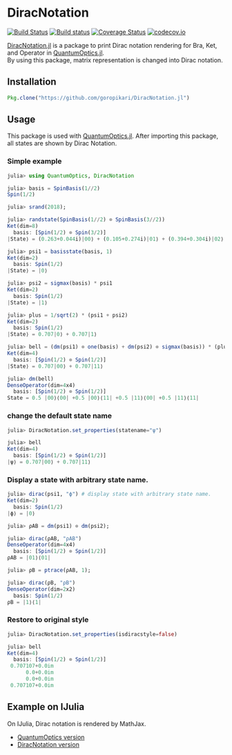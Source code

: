 # DiracNotation

[![Build Status](https://travis-ci.org/goropikari/DiracNotation.jl.svg?branch=master)](https://travis-ci.org/goropikari/DiracNotation.jl)
[![Build status](https://ci.appveyor.com/api/projects/status/e1r7f7i05myjnyg0?svg=true)](https://ci.appveyor.com/project/goropikari/quantuminformation-jl)
[![Coverage Status](https://coveralls.io/repos/goropikari/DiracNotation.jl/badge.svg?branch=master&service=github)](https://coveralls.io/github/goropikari/DiracNotation.jl?branch=master)
[![codecov.io](http://codecov.io/github/goropikari/DiracNotation.jl/coverage.svg?branch=master)](http://codecov.io/github/goropikari/DiracNotation.jl?branch=master)

[DiracNotation.jl](https://github.com/goropikari/DiracNotation.jl) is a package to print Dirac notation rendering for Bra, Ket, and Operator in [QuantumOptics.jl](https://github.com/qojulia/QuantumOptics.jl).  
By using this package, matrix representation is changed into Dirac notation.

## Installation
```julia
Pkg.clone("https://github.com/goropikari/DiracNotation.jl")
```

## Usage
This package is used with [QuantumOptics.jl](https://github.com/qojulia/QuantumOptics.jl).
After importing this package, all states are shown by Dirac Notation.

### Simple example
```julia
julia> using QuantumOptics, DiracNotation

julia> basis = SpinBasis(1//2)
Spin(1/2)

julia> srand(2018);

julia> randstate(SpinBasis(1//2) ⊗ SpinBasis(3//2))
Ket(dim=8)
  basis: [Spin(1/2) ⊗ Spin(3/2)]
|State⟩ = (0.263+0.044i)|00⟩ + (0.105+0.274i)|01⟩ + (0.394+0.304i)|02⟩ + (0.39+0.388i)|03⟩ + (0.29+0.289i)|10⟩ + (0.061+0.246i)|11⟩ + (0.143+0.105i)|12⟩ + (0.139+0.1i)|13⟩

julia> psi1 = basisstate(basis, 1)
Ket(dim=2)
  basis: Spin(1/2)
|State⟩ = |0⟩

julia> psi2 = sigmax(basis) * psi1
Ket(dim=2)
  basis: Spin(1/2)
|State⟩ = |1⟩

julia> plus = 1/sqrt(2) * (psi1 + psi2)
Ket(dim=2)
  basis: Spin(1/2)
|State⟩ = 0.707|0⟩ + 0.707|1⟩

julia> bell = (dm(psi1) ⊗ one(basis) + dm(psi2) ⊗ sigmax(basis)) * (plus ⊗ psi1)
Ket(dim=4)
  basis: [Spin(1/2) ⊗ Spin(1/2)]
|State⟩ = 0.707|00⟩ + 0.707|11⟩

julia> dm(bell)
DenseOperator(dim=4x4)
  basis: [Spin(1/2) ⊗ Spin(1/2)]
State = 0.5 |00⟩⟨00| +0.5 |00⟩⟨11| +0.5 |11⟩⟨00| +0.5 |11⟩⟨11|
```


### change the default state name
```julia
julia> DiracNotation.set_properties(statename="ψ")

julia> bell
Ket(dim=4)
  basis: [Spin(1/2) ⊗ Spin(1/2)]
|ψ⟩ = 0.707|00⟩ + 0.707|11⟩
```

### Display a state with arbitrary state name.
```julia
julia> dirac(psi1, "ϕ") # display state with arbitrary state name.
Ket(dim=2)
  basis: Spin(1/2)
|ϕ⟩ = |0⟩

julia> ρAB = dm(psi1) ⊗ dm(psi2);

julia> dirac(ρAB, "ρAB")
DenseOperator(dim=4x4)
  basis: [Spin(1/2) ⊗ Spin(1/2)]
ρAB = |01⟩⟨01|

julia> ρB = ptrace(ρAB, 1);

julia> dirac(ρB, "ρB")
DenseOperator(dim=2x2)
  basis: Spin(1/2)
ρB = |1⟩⟨1|
```

### Restore to original style
```julia
julia> DiracNotation.set_properties(isdiracstyle=false)

julia> bell
Ket(dim=4)
  basis: [Spin(1/2) ⊗ Spin(1/2)]
 0.707107+0.0im
      0.0+0.0im
      0.0+0.0im
 0.707107+0.0im
```


## Example on IJulia
On IJulia, Dirac notation is rendered by MathJax.  
- [QuantumOptics version](https://nbviewer.jupyter.org/github/goropikari/DiracNotation.jl/blob/master/examples/QuantumOptics.ipynb)
- [DiracNotation version](https://nbviewer.jupyter.org/github/goropikari/DiracNotation.jl/blob/master/examples/braket.ipynb)
